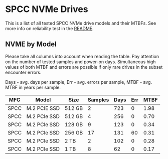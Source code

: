 SPCC NVMe Drives
================

This is a list of all tested SPCC NVMe drive models and their MTBFs. See more
info on reliability test in the [README](https://github.com/bsdhw/SMART).

NVME by Model
------------

Please take all columns into account when reading the table. Pay attention on the
number of tested samples and power-on days. Simultaneous high values of both MTBF
and errors are possible if only rare drives in the subset encounter errors.

Days - avg. days per sample,
Err  - avg. errors per sample,
MTBF - avg. MTBF in years per sample.

| MFG       | Model              | Size   | Samples | Days  | Err   | MTBF |
|-----------|--------------------|--------|---------|-------|-------|------|
| SPCC      | M.2 PCIE SSD       | 512 GB | 2       | 723   | 0     | 1.98   |
| SPCC      | M.2 PCIe SSD       | 512 GB | 4       | 256   | 0     | 0.70   |
| SPCC      | M.2 PCIe SSD       | 128 GB | 9       | 123   | 0     | 0.34   |
| SPCC      | M.2 PCIe SSD       | 256 GB | 17      | 131   | 60    | 0.31   |
| SPCC      | M.2 PCIe SSD       | 2 TB   | 2       | 102   | 0     | 0.28   |
| SPCC      | M.2 PCIe SSD       | 1 TB   | 8       | 62    | 0     | 0.17   |
